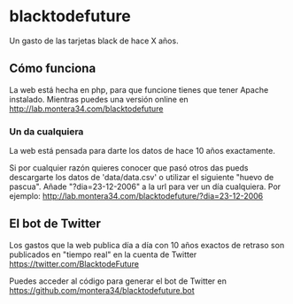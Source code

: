 # blacktodefuture
Un gasto de las tarjetas black de hace X años.


## Cómo funciona

La web está hecha en php, para que funcione tienes que tener Apache instalado. 
Mientras puedes una versión online en http://lab.montera34.com/blacktodefuture

### Un da cualquiera

La web está pensada para darte los datos de hace 10 años exactamente. 

Si por cualquier razón quieres conocer que pasó otros das pueds descargarte los datos de 'data/data.csv' o utilizar el siguiente "huevo de pascua". 
Añade "?dia=23-12-2006" a la url para ver un día cualquiera. Por ejemplo: http://lab.montera34.com/blacktodefuture/?dia=23-12-2006

## El bot de Twitter

Los gastos que la web publica día a día con 10 años exactos de retraso son publicados en "tiempo real" en la cuenta de Twitter https://twitter.com/BlacktodeFuture

Puedes acceder al código para generar el bot de Twitter en https://github.com/montera34/blacktodefuture.bot
